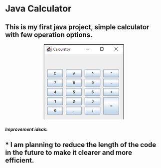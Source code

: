 # Java Calculator

## This is my first java project, simple calculator with few operation options.

<p align="center">
  <img src="my_calculator/images/picture_of_calculator.png">
</p>

##### Improvement ideas:
## * I am planning to reduce the length of the code in the future to make it clearer and more efficient.


